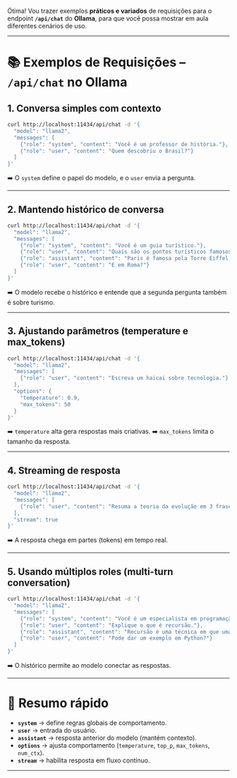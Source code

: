Ótima! Vou trazer exemplos **práticos e variados** de requisições para o endpoint **`/api/chat`** do **Ollama**, para que você possa mostrar em aula diferentes cenários de uso.

---

# 📚 Exemplos de Requisições – `/api/chat` no Ollama

## 1. Conversa simples com contexto

```bash
curl http://localhost:11434/api/chat -d '{
  "model": "llama2",
  "messages": [
    {"role": "system", "content": "Você é um professor de história."},
    {"role": "user", "content": "Quem descobriu o Brasil?"}
  ]
}'
```

➡️ O `system` define o papel do modelo, e o `user` envia a pergunta.

---

## 2. Mantendo histórico de conversa

```bash
curl http://localhost:11434/api/chat -d '{
  "model": "llama2",
  "messages": [
    {"role": "system", "content": "Você é um guia turístico."},
    {"role": "user", "content": "Quais são os pontos turísticos famosos em Paris?"},
    {"role": "assistant", "content": "Paris é famosa pela Torre Eiffel, o Louvre e a Catedral de Notre-Dame."},
    {"role": "user", "content": "E em Roma?"}
  ]
}'
```

➡️ O modelo recebe o histórico e entende que a segunda pergunta também é sobre turismo.

---

## 3. Ajustando parâmetros (temperature e max\_tokens)

```bash
curl http://localhost:11434/api/chat -d '{
  "model": "llama2",
  "messages": [
    {"role": "user", "content": "Escreva um haicai sobre tecnologia."}
  ],
  "options": {
    "temperature": 0.9,
    "max_tokens": 50
  }
}'
```

➡️ `temperature` alta gera respostas mais criativas.
➡️ `max_tokens` limita o tamanho da resposta.

---

## 4. Streaming de resposta

```bash
curl http://localhost:11434/api/chat -d '{
  "model": "llama2",
  "messages": [
    {"role": "user", "content": "Resuma a teoria da evolução em 3 frases."}
  ],
  "stream": true
}'
```

➡️ A resposta chega em partes (tokens) em tempo real.

---

## 5. Usando múltiplos roles (multi-turn conversation)

```bash
curl http://localhost:11434/api/chat -d '{
  "model": "llama2",
  "messages": [
    {"role": "system", "content": "Você é um especialista em programação."},
    {"role": "user", "content": "Explique o que é recursão."},
    {"role": "assistant", "content": "Recursão é uma técnica em que uma função chama a si mesma."},
    {"role": "user", "content": "Pode dar um exemplo em Python?"}
  ]
}'
```

➡️ O histórico permite ao modelo conectar as respostas.

---

# 📝 Resumo rápido

* **`system`** → define regras globais de comportamento.
* **`user`** → entrada do usuário.
* **`assistant`** → resposta anterior do modelo (mantém contexto).
* **`options`** → ajusta comportamento (`temperature`, `top_p`, `max_tokens`, `num_ctx`).
* **`stream`** → habilita resposta em fluxo contínuo.

---

